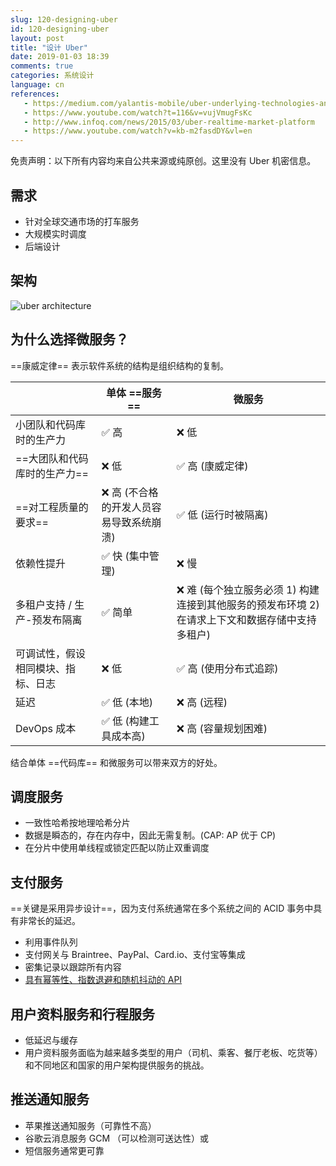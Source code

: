 ```yaml
---
slug: 120-designing-uber
id: 120-designing-uber
layout: post
title: "设计 Uber"
date: 2019-01-03 18:39
comments: true
categories: 系统设计
language: cn
references:
   - https://medium.com/yalantis-mobile/uber-underlying-technologies-and-how-it-actually-works-526f55b37c6f
   - https://www.youtube.com/watch?t=116&v=vujVmugFsKc
   - http://www.infoq.com/news/2015/03/uber-realtime-market-platform
   - https://www.youtube.com/watch?v=kb-m2fasdDY&vl=en
---
```


免责声明：以下所有内容均来自公共来源或纯原创。这里没有 Uber 机密信息。

## 需求

* 针对全球交通市场的打车服务
* 大规模实时调度
* 后端设计

## 架构

![uber architecture](https://res.cloudinary.com/dohtidfqh/image/upload/v1546574738/web-guiguio/uber-architecture_2.jpg)

## 为什么选择微服务？
==康威定律== 表示软件系统的结构是组织结构的复制。

|  | 单体 ==服务== | 微服务 |
|--- |---  |--- |
|  小团队和代码库时的生产力 | ✅ 高  | ❌ 低 |
|  ==大团队和代码库时的生产力== | ❌ 低  |  ✅ 高 (康威定律) |
| ==对工程质量的要求== | ❌ 高 (不合格的开发人员容易导致系统崩溃) | ✅ 低 (运行时被隔离) |
| 依赖性提升 | ✅ 快 (集中管理) | ❌ 慢 |
| 多租户支持 / 生产-预发布隔离 | ✅ 简单 | ❌ 难 (每个独立服务必须 1) 构建连接到其他服务的预发布环境 2) 在请求上下文和数据存储中支持多租户) |
| 可调试性，假设相同模块、指标、日志 | ❌ 低 |  ✅ 高 (使用分布式追踪) |
| 延迟 |  ✅ 低 (本地) | ❌ 高 (远程) |
| DevOps 成本 | ✅ 低 (构建工具成本高) | ❌ 高 (容量规划困难) |

结合单体 ==代码库== 和微服务可以带来双方的好处。

## 调度服务

* 一致性哈希按地理哈希分片
* 数据是瞬态的，存在内存中，因此无需复制。(CAP: AP 优于 CP)
* 在分片中使用单线程或锁定匹配以防止双重调度

## 支付服务

==关键是采用异步设计==，因为支付系统通常在多个系统之间的 ACID 事务中具有非常长的延迟。

* 利用事件队列
* 支付网关与 Braintree、PayPal、Card.io、支付宝等集成
* 密集记录以跟踪所有内容
* [具有幂等性、指数退避和随机抖动的 API](https://puncsky.com/notes/43-how-to-design-robust-and-predictable-apis-with-idempotency)

## 用户资料服务和行程服务

* 低延迟与缓存
* 用户资料服务面临为越来越多类型的用户（司机、乘客、餐厅老板、吃货等）和不同地区和国家的用户架构提供服务的挑战。

## 推送通知服务

* 苹果推送通知服务（可靠性不高）
* 谷歌云消息服务 GCM （可以检测可送达性）或
* 短信服务通常更可靠